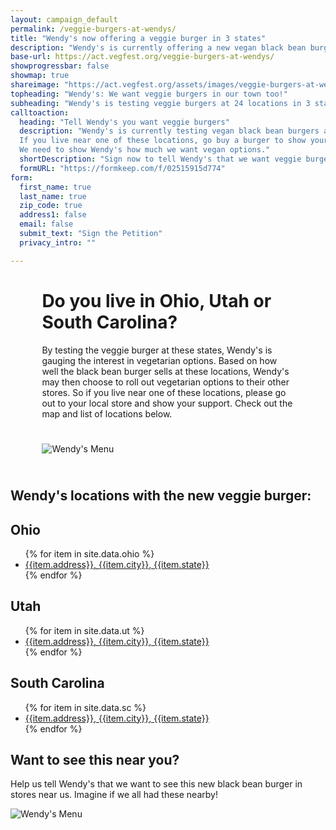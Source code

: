 ```yaml
---
layout: campaign_default
permalink: /veggie-burgers-at-wendys/
title: "Wendy's now offering a veggie burger in 3 states"
description: "Wendy's is currently offering a new vegan black bean burger at 24 locations across the US. Find out if there's one near you. Tell Wendy's you want vegetarian options at all their locations."
base-url: https://act.vegfest.org/veggie-burgers-at-wendys/
showprogressbar: false
showmap: true
shareimage: "https://act.vegfest.org/assets/images/veggie-burgers-at-wendys/black-bean-burger.jpg"
topheading: "Wendy's: We want veggie burgers in our town too!"
subheading: "Wendy's is testing veggie burgers at 24 locations in 3 states: Ohio, Utah, South Carolina. That's great, but we want veggie burgers at all locations."
calltoaction:
  heading: "Tell Wendy's you want veggie burgers"
  description: "Wendy's is currently testing vegan black bean burgers across the country.
  If you live near one of these locations, go buy a burger to show your support.
  We need to show Wendy's how much we want vegan options."
  shortDescription: "Sign now to tell Wendy's that we want veggie burgers everywhere."
  formURL: "https://formkeep.com/f/02515915d774"
form:
  first_name: true
  last_name: true
  zip_code: true
  address1: false
  email: false
  submit_text: "Sign the Petition"
  privacy_intro: ""

---
```


<div class="row" style="padding-left: 10%;padding-right: 10%;padding-bottom: 5%;">
  <div class="col-md-9">
    <h1>Do you live in Ohio, Utah or South Carolina?</h1>
    <p>
    By testing the veggie burger at these states, Wendy's is gauging the interest in vegetarian options. Based on how well the black bean burger sells at these locations, Wendy's may
    then choose to roll out vegetarian options to their other stores. So if you live near one of these
    locations, please go out to your local store and show your support. Check out the map and list of locations below.					</p>
  </div>
  <div class="col-md-3"><img src="/{{site.assets_dir}}{{site.img_dir}}veggie-burgers-at-wendys/black-bean-burger.jpg" class="img-responsive" alt="Wendy's Menu" style="padding-top:25px"></div>

</div>

<div class="row">
  <div class="col-md-12">
    <div id="map-div"></div>
  </div>			
</div>

<h2>Wendy's locations with the new veggie burger:</h2>

<div class="row" id="location-list">
  <div class="col-sm-4">
    <h2>Ohio</h2>
    <ul>
      {% for item in site.data.ohio %}
        <li>
          <i class="fa fa-map-marker"></i>
          <a href="http://maps.google.com/?q={{item.latitude}},{{item.longitude}}">							
            {{item.address}}, {{item.city}}, {{item.state}}
          </a>
        </li>
      {% endfor %}
    </ul>
  </div>
  <div class="col-sm-4">
    <h2>Utah</h2>
    <ul>
      {% for item in site.data.ut %}
        <li>
          <i class="fa fa-map-marker"></i>
          <a href="http://maps.google.com/?q={{item.latitude}},{{item.longitude}}">							
            {{item.address}}, {{item.city}}, {{item.state}}
          </a>
        </li>
      {% endfor %}
    </ul>
  </div>
  <div class="col-sm-4">
    <h2>South Carolina</h2>
    <ul>
      {% for item in site.data.sc %}
        <li>
          <i class="fa fa-map-marker"></i>
          <a href="http://maps.google.com/?q={{item.latitude}},{{item.longitude}}">							
            {{item.address}}, {{item.city}}, {{item.state}}
          </a>
        </li>
      {% endfor %}
    </ul>
  </div>
</div>

<div class="row hidden">
  <div class="col-md-2 col-md-offset-3">
    <h2>Want to see this near you?</h2>
    <p>
      Help us tell Wendy's that we want to see this new black bean burger in
      stores near us. Imagine if we all had these nearby!
    </p>
  </div>
  <div class="col-md-3">
    <img src="/{{site.assets_dir}}{{site.img_dir}}veggie-burgers-at-wendys/black-bean-burger.jpg" class="img-responsive" alt="Wendy's Menu">
  </div>
</div>
</div>


<script type="text/javascript">
var geojsonMarkerOptions = {
    radius: 8,
    fillColor: "#ff7800",
    color: "#000",
    weight: 1,
    opacity: .5,
    fillOpacity: 0.8
};

var htmlContent = '';
var even = true;
var count = 0;

$(document).ready(function() {
  loadpoints('/{{site.assets_dir}}geo/wendys.geojson');
  $('#ask-body > form > button').click(function(){fbq('track', 'Lead');})
});
</script>
